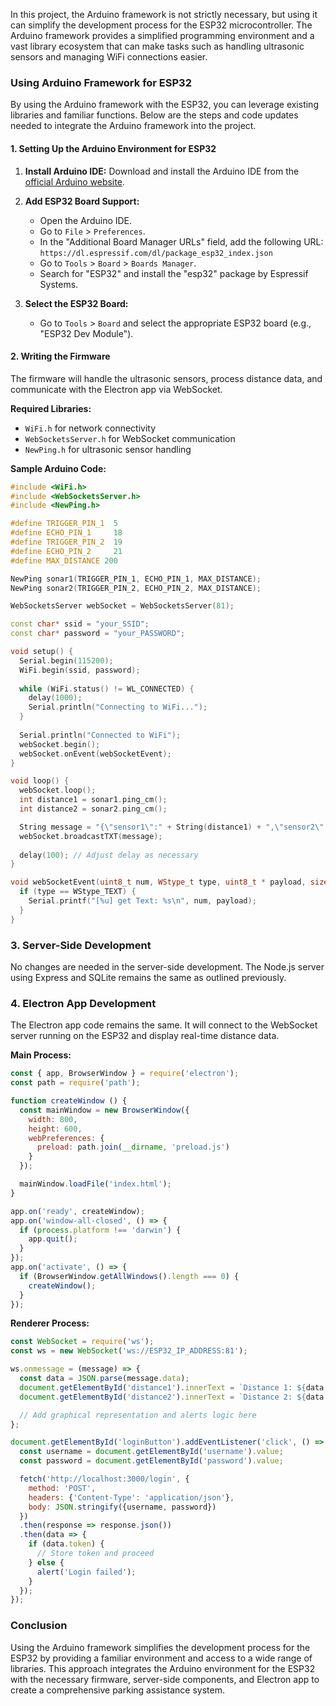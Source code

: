 In this project, the Arduino framework is not strictly necessary, but using it can simplify the development process for the ESP32 microcontroller. The Arduino framework provides a simplified programming environment and a vast library ecosystem that can make tasks such as handling ultrasonic sensors and managing WiFi connections easier.

### Using Arduino Framework for ESP32

By using the Arduino framework with the ESP32, you can leverage existing libraries and familiar functions. Below are the steps and code updates needed to integrate the Arduino framework into the project.

#### 1. Setting Up the Arduino Environment for ESP32

1. **Install Arduino IDE:**
   Download and install the Arduino IDE from the [official Arduino website](https://www.arduino.cc/en/software).

2. **Add ESP32 Board Support:**
   - Open the Arduino IDE.
   - Go to `File` > `Preferences`.
   - In the "Additional Board Manager URLs" field, add the following URL: `https://dl.espressif.com/dl/package_esp32_index.json`
   - Go to `Tools` > `Board` > `Boards Manager`.
   - Search for "ESP32" and install the "esp32" package by Espressif Systems.

3. **Select the ESP32 Board:**
   - Go to `Tools` > `Board` and select the appropriate ESP32 board (e.g., "ESP32 Dev Module").

#### 2. Writing the Firmware

The firmware will handle the ultrasonic sensors, process distance data, and communicate with the Electron app via WebSocket.

**Required Libraries:**
- `WiFi.h` for network connectivity
- `WebSocketsServer.h` for WebSocket communication
- `NewPing.h` for ultrasonic sensor handling

**Sample Arduino Code:**

```cpp
#include <WiFi.h>
#include <WebSocketsServer.h>
#include <NewPing.h>

#define TRIGGER_PIN_1  5
#define ECHO_PIN_1     18
#define TRIGGER_PIN_2  19
#define ECHO_PIN_2     21
#define MAX_DISTANCE 200

NewPing sonar1(TRIGGER_PIN_1, ECHO_PIN_1, MAX_DISTANCE);
NewPing sonar2(TRIGGER_PIN_2, ECHO_PIN_2, MAX_DISTANCE);

WebSocketsServer webSocket = WebSocketsServer(81);

const char* ssid = "your_SSID";
const char* password = "your_PASSWORD";

void setup() {
  Serial.begin(115200);
  WiFi.begin(ssid, password);
  
  while (WiFi.status() != WL_CONNECTED) {
    delay(1000);
    Serial.println("Connecting to WiFi...");
  }
  
  Serial.println("Connected to WiFi");
  webSocket.begin();
  webSocket.onEvent(webSocketEvent);
}

void loop() {
  webSocket.loop();
  int distance1 = sonar1.ping_cm();
  int distance2 = sonar2.ping_cm();

  String message = "{\"sensor1\":" + String(distance1) + ",\"sensor2\":" + String(distance2) + "}";
  webSocket.broadcastTXT(message);
  
  delay(100); // Adjust delay as necessary
}

void webSocketEvent(uint8_t num, WStype_t type, uint8_t * payload, size_t length) {
  if (type == WStype_TEXT) {
    Serial.printf("[%u] get Text: %s\n", num, payload);
  }
}
```

### 3. Server-Side Development

No changes are needed in the server-side development. The Node.js server using Express and SQLite remains the same as outlined previously.

### 4. Electron App Development

The Electron app code remains the same. It will connect to the WebSocket server running on the ESP32 and display real-time distance data.

**Main Process:**

```javascript
const { app, BrowserWindow } = require('electron');
const path = require('path');

function createWindow () {
  const mainWindow = new BrowserWindow({
    width: 800,
    height: 600,
    webPreferences: {
      preload: path.join(__dirname, 'preload.js')
    }
  });

  mainWindow.loadFile('index.html');
}

app.on('ready', createWindow);
app.on('window-all-closed', () => {
  if (process.platform !== 'darwin') {
    app.quit();
  }
});
app.on('activate', () => {
  if (BrowserWindow.getAllWindows().length === 0) {
    createWindow();
  }
});
```

**Renderer Process:**

```javascript
const WebSocket = require('ws');
const ws = new WebSocket('ws://ESP32_IP_ADDRESS:81');

ws.onmessage = (message) => {
  const data = JSON.parse(message.data);
  document.getElementById('distance1').innerText = `Distance 1: ${data.sensor1} cm`;
  document.getElementById('distance2').innerText = `Distance 2: ${data.sensor2} cm`;

  // Add graphical representation and alerts logic here
};

document.getElementById('loginButton').addEventListener('click', () => {
  const username = document.getElementById('username').value;
  const password = document.getElementById('password').value;

  fetch('http://localhost:3000/login', {
    method: 'POST',
    headers: {'Content-Type': 'application/json'},
    body: JSON.stringify({username, password})
  })
  .then(response => response.json())
  .then(data => {
    if (data.token) {
      // Store token and proceed
    } else {
      alert('Login failed');
    }
  });
});
```

### Conclusion

Using the Arduino framework simplifies the development process for the ESP32 by providing a familiar environment and access to a wide range of libraries. This approach integrates the Arduino environment for the ESP32 with the necessary firmware, server-side components, and Electron app to create a comprehensive parking assistance system.
